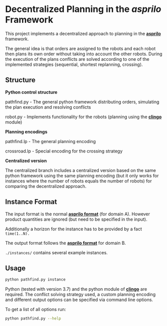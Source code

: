 # Decentralized Planning in the *asprilo* Framework

This project implements a decentralized approach to planning in the [**asprilo**](<https://potassco.org/asprilo>) framework.

The general idea is that orders are assigned to the robots and each robot then plans its own order without taking into account the other robots.
During the execution of the plans conflicts are solved according to one of the implemented strategies (sequential, shortest replanning, crossing).

## Structure

**Python control structure**

pathfind.py - The general python framework distributing orders, simulating the plan execution and resolving conflicts

robot.py - Implements functionality for the robots (planning using the [**clingo**](<https://github.com/potassco/clingo>) module)

**Planning encodings**

pathfind.lp - The general planning encoding 

crossroad.lp - Special encoding for the crossing strategy

**Centralized version**

The centralized branch includes a centralized version based on the same python framework using the same planning encoding (but it only works for instances where the number of robots equals the number of robots) for comparing the decentralized approach.

## Instance Format

The input format is the normal [**asprilo format**](<https://github.com/potassco/asprilo/blob/master/docs/specification.md#input-format>) (for domain A). However product quantities are ignored (but need to be specified in the input).

Additionally a horizon for the instance has to be provided by a fact `time(1..N).`

The output format follows the [**asprilo format**](<https://github.com/potassco/asprilo/blob/master/docs/specification.md#output-format>) for domain B.

`./instances/` contains several example instances.

## Usage

```bash
python pathfind.py instance
```

Python (tested with version 3.7) and the python module of [**clingo**](<https://github.com/potassco/clingo>) are required.
The conflict solving strategy used, a custom planning encoding and different output options can be specified via command line options.

To get a list of all options run:
```bash
python pathfind.py --help
```
